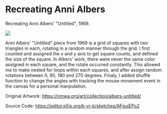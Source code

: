 # Recreating Anni Albers
Recreating Anni Albers' "Untitled", 1969.

![](Recr_AnniAlbers.gif)

Anni Albers' "Untitled" piece from 1969 is a grid of squares with two triangles in each, rotating in a random manner through the grid.  I first counted and assigned the x and y axis to get square counts, and defined the size of the square.  In Albers' work, there were never the same color assigned in each square, and the rotate occurred constantly.  This allowed me to make nested for loops within each squares, and after assign random rotations between 0, 90, 180 and 270 degrees.  Finaly, I added shuffle function to change the angles with tracking the mouse movement event in the canvas for a personal manpulation.

Original Artwork: https://nmwa.org/art/collection/albers-untitled/

Source Code: https://editor.p5js.org/k-yr-k/sketches/AFguiEPo2
